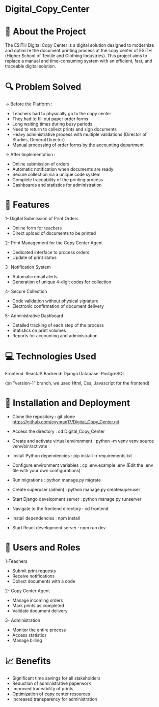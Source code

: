 # Digital_Copy_Center

# 📝 About the Project
The ESITH Digital Copy Center is a digital solution designed to modernize and optimize the document printing process at the copy center of ESITH (Higher School of Textile and Clothing Industries). This project aims to replace a manual and time-consuming system with an efficient, fast, and traceable digital solution.


# 🔍 Problem Solved

-> Before the Platform :
- Teachers had to physically go to the copy center
- They had to fill out paper order forms
- Long waiting times during busy periods
- Need to return to collect prints and sign documents
- Heavy administrative process with multiple validations (Director of Studies, General Director)
- Manual processing of order forms by the accounting department

-> After Implementation :
- Online submission of orders
- Automatic notification when documents are ready
- Secure collection via a unique code system
- Complete traceability of the printing process
- Dashboards and statistics for administration


# 🚀 Features

1- Digital Submission of Print Orders
  * Online form for teachers
  * Direct upload of documents to be printed

2- Print Management for the Copy Center Agent
  * Dedicated interface to process orders
  * Update of print status

3- Notification System
  * Automatic email alerts
  * Generation of unique 4-digit codes for collection

4- Secure Collection
  * Code validation without physical signature
  * Electronic confirmation of document delivery

5- Administrative Dashboard
  * Detailed tracking of each step of the process
  * Statistics on print volumes
  * Reports for accounting and administration


# 💻 Technologies Used

Frontend: ReactJS
Backend: Django
Database: PostgreSQL

(on "version-1" branch, we used Html, Css, Javascript for the frontend)


# 🔧 Installation and Deployment

- Clone the repository :
git clone https://github.com/eyyman17/Digital_Copy_Center.git

- Access the directory :
cd Digital_Copy_Center

- Create and activate virtual environment :
python -m venv venv
source venv/bin/activate 

- Install Python dependencies :
pip install -r requirements.txt

- Configure environment variables :
cp .env.example .env
(Edit the .env file with your own configurations)

- Run migrations :
python manage.py migrate

- Create superuser (admin) :
python manage.py createsuperuser

- Start Django development server :
python manage.py runserver

- Navigate to the frontend directory :
cd frontend

- Install dependencies :
npm install

- Start React development server :
npm run dev

# 👥 Users and Roles

1-Teachers
 * Submit print requests
 * Receive notifications
 * Collect documents with a code

2- Copy Center Agent
 * Manage incoming orders
 * Mark prints as completed
 * Validate document delivery

3- Administration
 * Monitor the entire process
 * Access statistics
 * Manage billing

# 📈 Benefits
 * Significant time savings for all stakeholders
 * Reduction of administrative paperwork
 * Improved traceability of prints
 * Optimization of copy center resources
 * Increased transparency for administration 
